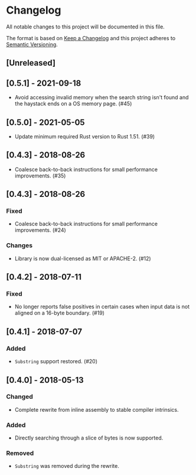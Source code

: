 # Changelog

All notable changes to this project will be documented in this file.

The format is based on [Keep a Changelog][] and this project adheres
to [Semantic Versioning][].

[Keep a Changelog]: https://keepachangelog.com/en/1.0.0/
[Semantic Versioning]: https://semver.org/spec/v2.0.0.html

## [Unreleased]

## [0.5.1] - 2021-09-18

- Avoid accessing invalid memory when the search string isn't found
  and the haystack ends on a OS memory page. (#45)

## [0.5.0] - 2021-05-05

- Update minimum required Rust version to Rust 1.51. (#39)

## [0.4.3] - 2018-08-26

- Coalesce back-to-back instructions for small performance
  improvements. (#35)

## [0.4.3] - 2018-08-26

### Fixed

- Coalesce back-to-back instructions for small performance
  improvements. (#24)

### Changes

 - Library is now dual-licensed as MIT or APACHE-2. (#12)

## [0.4.2] - 2018-07-11

### Fixed

- No longer reports false positives in certain cases when input data
  is not aligned on a 16-byte boundary. (#19)

## [0.4.1] - 2018-07-07

### Added

- `Substring` support restored. (#20)

## [0.4.0] - 2018-05-13

### Changed

- Complete rewrite from inline assembly to stable compiler intrinsics.

### Added

- Directly searching through a slice of bytes is now supported.

### Removed

- `Substring` was removed during the rewrite.
